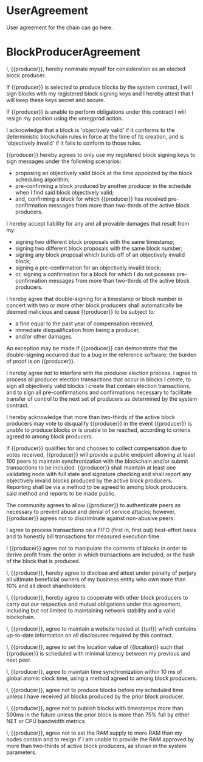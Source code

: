 <h1 class="clause">UserAgreement</h1>

User agreement for the chain can go here.

<h1 class="clause">BlockProducerAgreement</h1>

I, {{producer}}, hereby nominate myself for consideration as an elected block producer.

If {{producer}} is selected to produce blocks by the system contract, I will sign blocks with my registered block signing keys and I hereby attest that I will keep these keys secret and secure.

If {{producer}} is unable to perform obligations under this contract I will resign my position using the unregprod action.

I acknowledge that a block is 'objectively valid' if it conforms to the deterministic blockchain rules in force at the time of its creation, and is 'objectively invalid' if it fails to conform to those rules.

{{producer}} hereby agrees to only use my registered block signing keys to sign messages under the following scenarios:

* proposing an objectively valid block at the time appointed by the block scheduling algorithm;
* pre-confirming a block produced by another producer in the schedule when I find said block objectively valid;
* and, confirming a block for which {{producer}} has received pre-confirmation messages from more than two-thirds of the active block producers.

I hereby accept liability for any and all provable damages that result from my:

* signing two different block proposals with the same timestamp;
* signing two different block proposals with the same block number;
* signing any block proposal which builds off of an objectively invalid block;
* signing a pre-confirmation for an objectively invalid block;
* or, signing a confirmation for a block for which I do not possess pre-confirmation messages from more than two-thirds of the active block producers.

I hereby agree that double-signing for a timestamp or block number in concert with two or more other block producers shall automatically be deemed malicious and cause {{producer}} to be subject to:

* a fine equal to the past year of compensation received,
* immediate disqualification from being a producer,
* and/or other damages.

An exception may be made if {{producer}} can demonstrate that the double-signing occurred due to a bug in the reference software; the burden of proof is on {{producer}}.

I hereby agree not to interfere with the producer election process. I agree to process all producer election transactions that occur in blocks I create, to sign all objectively valid blocks I create that contain election transactions, and to sign all pre-confirmations and confirmations necessary to facilitate transfer of control to the next set of producers as determined by the system contract.

I hereby acknowledge that more than two-thirds of the active block producers may vote to disqualify {{producer}} in the event {{producer}} is unable to produce blocks or is unable to be reached, according to criteria agreed to among block producers.

If {{producer}} qualifies for and chooses to collect compensation due to votes received, {{producer}} will provide a public endpoint allowing at least 100 peers to maintain synchronization with the blockchain and/or submit transactions to be included. {{producer}} shall maintain at least one validating node with full state and signature checking and shall report any objectively invalid blocks produced by the active block producers. Reporting shall be via a method to be agreed to among block producers, said method and reports to be made public.

The community agrees to allow {{producer}} to authenticate peers as necessary to prevent abuse and denial of service attacks; however, {{producer}} agrees not to discriminate against non-abusive peers.

I agree to process transactions on a FIFO (first in, first out) best-effort basis and to honestly bill transactions for measured execution time.

I {{producer}} agree not to manipulate the contents of blocks in order to derive profit from: the order in which transactions are included, or the hash of the block that is produced.

I, {{producer}}, hereby agree to disclose and attest under penalty of perjury all ultimate beneficial owners of my business entity who own more than 10% and all direct shareholders.

I, {{producer}}, hereby agree to cooperate with other block producers to carry out our respective and mutual obligations under this agreement, including but not limited to maintaining network stability and a valid blockchain.

I, {{producer}}, agree to maintain a website hosted at {{url}} which contains up-to-date information on all disclosures required by this contract.

I, {{producer}}, agree to set the location value of {{location}} such that {{producer}} is scheduled with minimal latency between my previous and next peer.

I, {{producer}}, agree to maintain time synchronization within 10 ms of global atomic clock time, using a method agreed to among block producers.

I, {{producer}}, agree not to produce blocks before my scheduled time unless I have received all blocks produced by the prior block producer.

I, {{producer}}, agree not to publish blocks with timestamps more than 500ms in the future unless the prior block is more than 75% full by either NET or CPU bandwidth metrics.

I, {{producer}}, agree not to set the RAM supply to more RAM than my nodes contain and to resign if I am unable to provide the RAM approved by more than two-thirds of active block producers, as shown in the system parameters.
